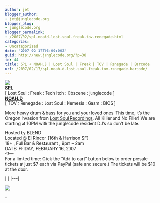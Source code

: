 ```yaml
---
author: jet
blogger_author:
- jet@junglecode.org
blogger_blog:
- junglecode.org
blogger_permalink:
- /2007/02/spl-noahd-lost-soul-freak-tov-renegade.html
categories:
- Uncategorized
date: "2007-02-17T06:00:00Z"
guid: http://new.junglecode.org/?p=38
id: 44
title: SPL + NOAH.D | Lost Soul | Freak | TOV | Renegade | Barcode
url: /2007/02/17/spl-noah-d-lost-soul-freak-tov-renegade-barcode/
---
```


[![](https://www.junglecode.com/images/blog/junglecode_monthly_002_thumb.jpg)](http://groundscore.net/board/viewtopic.php?t=28558)  
<span style="font-weight: bold">[SPL](http://www.myspace.com/soundpressurelevels)</span>  
\[ Lost Soul : Freak : Tech Itch : Obscene : junglecode \]  
<span style="font-weight: bold">[NOAH.D](http://www.myspace.com/noahd)</span>  
\[ TOV : Renegade : Lost Soul : Nemesis : Gasm : BIOS \]

More heavy drum & bass for you and your loved ones. This time, it’s the Oregon Invasion from [Lost Soul Recordings](http://www.lostsoulrecordings.com/). All Killer and No Filler! We are starting at 10PM with the junglecode resident DJ’s so don’t be late.

Hosted by BLEND  
Located @ El Rincon \[16th & Harrison SF\]  
18+ , Full Bar & Restaurant , 9pm – 2am  
DATE: FRIDAY, FEBRUARY 16, 2007  
&lt;!—  
For a limited time: Click the “Add to cart” button below to order presale tickets at just $7 each via PayPal (safe and secure.) The tickets will be $10 at the door.

<form action="https://www.paypal.com/cgi-bin/webscr" method="post" target="paypal">|  |
|---|

![](https://www.paypal.com/en_US/i/scr/pixel.gif)

</form>–